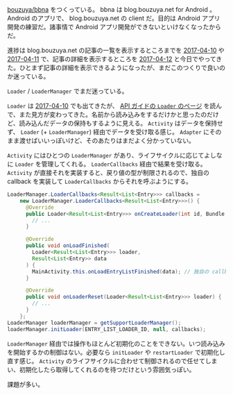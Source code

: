 [bouzuya/bbna][] をつくっている。 bbna は blog.bouzuya.net for Android 。 Android のアプリで、 blog.bouzuya.net の client だ。目的は Android アプリ開発の練習だ。諸事情で Android アプリ開発ができないといけなくなったからだ。

進捗は blog.bouzuya.net の記事の一覧を表示するところまでを [2017-04-10][] や [2017-04-11][] で、記事の詳細を表示するところを [2017-04-12][] と今日でやってきた。ひとまず記事の詳細を表示できるようになったが、まだこのつくりで良いのか迷っている。

`Loader` / `LoaderManager` でまだ迷っている。

`Loader` は [2017-04-10][] でも出てきたが、 [API ガイドの `Loader` のページ](https://developer.android.com/guide/components/loaders.html) を読んで、また見方が変わってきた。名前から読み込みをするだけかと思ったのだけど、読み込んだデータの保持もするように見える。 `Activity` はデータを保持せず、 `Loader` (+ `LoaderManager`) 経由でデータを受け取る感じ。 `Adapter` にそのまま渡せばいいっぽいけど、そのあたりはまだよく分かっていない。

`Activity` にはひとつの `LoaderManager` があり、ライフサイクルに応じてよしなに `Loader` を管理してくれる。 `LoaderCallbacks` 経由で結果を受け取る。 `Activity` が直接それを実装すると、戻り値の型が制限されるので、独自の callback を実装して `LoaderCallbacks` からそれを呼ぶようにする。

```java
LoaderManager.LoaderCallbacks<Result<List<Entry>>> callbacks =
    new LoaderManager.LoaderCallbacks<Result<List<Entry>>>() {
      @Override
      public Loader<Result<List<Entry>>> onCreateLoader(int id, Bundle args) {
        // ...
      }

      @Override
      public void onLoadFinished(
        Loader<Result<List<Entry>>> loader,
        Result<List<Entry>> data
      ) {
        MainActivity.this.onLoadEntryListFinished(data); // 独自の callback
      }

      @Override
      public void onLoaderReset(Loader<Result<List<Entry>>> loader) {
        // ...
      }
    };
LoaderManager loaderManager = getSupportLoaderManager();
loaderManager.initLoader(ENTRY_LIST_LOADER_ID, null, callbacks);
```

`LoaderManager` 経由では操作もほとんど初期化のことをできない。いつ読み込みを開始するかの制御はない。必要なら `initLoader` や `restartLoader` で初期化し直す感じ。 `Activity` のライフサイクルに合わせて制御されるので任せてしまい、初期化したら取得してくれるのを待つだけという雰囲気っぽい。

課題が多い。

[2017-04-10]: http://blog.bouzuya.net/2017/04/10/
[2017-04-11]: http://blog.bouzuya.net/2017/04/11/
[2017-04-12]: http://blog.bouzuya.net/2017/04/12/
[bouzuya/bbna]: https://github.com/bouzuya/bbna
